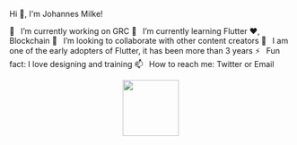 Hi 👋, I'm Johannes Milke!


🔭  I’m currently working on GRC
🌱  I’m currently learning Flutter ❤, Blockchain
👯  I’m looking to collaborate with other content creators
🗿  I am one of the early adopters of Flutter, it has been more than 3 years
⚡  Fun fact: I love designing and training 
📫  How to reach me: Twitter or Email
<!---
vow95/vow95 is a ✨ special ✨ repository because its `README.md` (this file) appears on your GitHub profile.
You can click the Preview link to take a look at your changes.
--->
<div id="header" align="center">
  <img src="https://media.giphy.com/media/M9gbBd9nbDrOTu1Mqx/giphy.gif" width="100"/>
</div>



